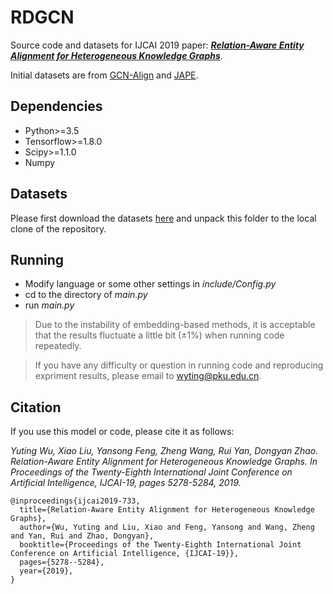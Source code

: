 # RDGCN

Source code and datasets for IJCAI 2019 paper: ***[Relation-Aware Entity Alignment for Heterogeneous Knowledge Graphs](https://www.ijcai.org/proceedings/2019//0733.pdf)***.

Initial datasets are from [GCN-Align](https://github.com/1049451037/GCN-Align) and [JAPE](https://github.com/nju-websoft/JAPE).

## Dependencies

* Python>=3.5
* Tensorflow>=1.8.0
* Scipy>=1.1.0
* Numpy

## Datasets

Please first download the datasets [here](http://59.108.48.35/data.tar.gz) and unpack this folder to the local clone of the repository.

## Running

* Modify language or some other settings in *include/Config.py*
* cd to the directory of *main.py*
* run *main.py*

> Due to the instability of embedding-based methods, it is acceptable that the results fluctuate a little bit (±1%) when running code repeatedly.

> If you have any difficulty or question in running code and reproducing expriment results, please email to wyting@pku.edu.cn.

## Citation

If you use this model or code, please cite it as follows:

*Yuting Wu, Xiao Liu, Yansong Feng, Zheng Wang, Rui Yan, Dongyan Zhao. Relation-Aware Entity Alignment for Heterogeneous Knowledge Graphs. In Proceedings of the Twenty-Eighth International Joint Conference on Artificial Intelligence, IJCAI-19, pages 5278-5284, 2019.*

```
@inproceedings{ijcai2019-733,
  title={Relation-Aware Entity Alignment for Heterogeneous Knowledge Graphs},
  author={Wu, Yuting and Liu, Xiao and Feng, Yansong and Wang, Zheng and Yan, Rui and Zhao, Dongyan},
  booktitle={Proceedings of the Twenty-Eighth International Joint Conference on Artificial Intelligence, {IJCAI-19}},            
  pages={5278--5284},
  year={2019},
}
```
